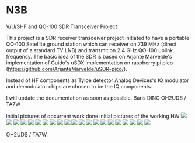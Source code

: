 # N3B
V/U/SHF and QO-100 SDR Transceiver Project

This project is a SDR receiver transceiver project initiated to have a portable QO-100 Satellite ground station which can receiver on 739 MHz (direct output of a standard TV LNB) and transmit on 2.4 GHz QO-100 uplink frequency.
The basic idea of the SDR is based on Arjante Marvelde's implementation of Guido's uSDX implementation on raspberry pi pico (https://github.com/ArjanteMarvelde/uSDR-pico/).

Instead of HF components as Tyloe detector Analog Devices's IQ modulator and demodulator chips are chosen to be the IQ components.

I will update the documentation as soon as possible.
Baris DINC
OH2UDS / TA7W



initial pictures of qocurrent work done
initial pictures of the working HW 
![](pics/nb3_1.jpeg)
![](pics/nb3_2.jpeg)
![](pics/nb3_3.jpeg)
![](pics/nb3_4.jpeg)
![](pics/nb3_5.jpeg)
![](pics/nb3_6.jpeg)
![](pics/nb3_7.jpeg)
![](pics/nb3_8.jpeg)
![](pics/nb3_9.jpeg)
![](pics/nb3_10.jpeg)
![](pics/nb3_11.jpeg)
![](pics/nb3_12.jpeg)
![](pics/nb3_13.jpeg)
![](pics/nb3_14.jpeg)
![](pics/nb3_15.jpeg)
![](pics/nb3_16.jpeg)
![](pics/nb3_17.jpeg)
![](pics/nb3_18.jpeg)
![](pics/nb3_19.jpeg)
![](pics/nb3_20.jpeg)
![](pics/nb3_21.jpeg)


OH2UDS / TA7W.
